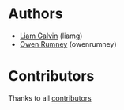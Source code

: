# Authors

- [Liam Galvin][liamg] (liamg)
- [Owen Rumney][owenrumney] (owenrumney)

# Contributors

Thanks to all [contributors][contributors]

[liamg]: https://github.com/liamg
[owenrumney]: https://github.com/owenrumney
[contributors]: https://github.com/khulnasoft/tfsec/graphs/contributors
